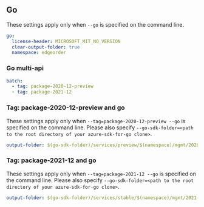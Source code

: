 ## Go

These settings apply only when `--go` is specified on the command line.

``` yaml $(go)
go:
  license-header: MICROSOFT_MIT_NO_VERSION
  clear-output-folder: true
  namespace: edgeorder
```

### Go multi-api

``` yaml $(go) && $(multiapi)
batch:
  - tag: package-2020-12-preview
  - tag: package-2021-12
```

### Tag: package-2020-12-preview and go

These settings apply only when `--tag=package-2020-12-preview --go` is specified on the command line.
Please also specify `--go-sdk-folder=<path to the root directory of your azure-sdk-for-go clone>`.

``` yaml $(tag)=='package-2020-12-preview' && $(go)
output-folder: $(go-sdk-folder)/services/preview/$(namespace)/mgmt/2020-12-01-preview/$(namespace)
```

### Tag: package-2021-12 and go

These settings apply only when `--tag=package-2021-12 --go` is specified on the command line.
Please also specify `--go-sdk-folder=<path to the root directory of your azure-sdk-for-go clone>`.

``` yaml $(tag)=='package-2021-12' && $(go)
output-folder: $(go-sdk-folder)/services/stable/$(namespace)/mgmt/2021-12-01/$(namespace)
```